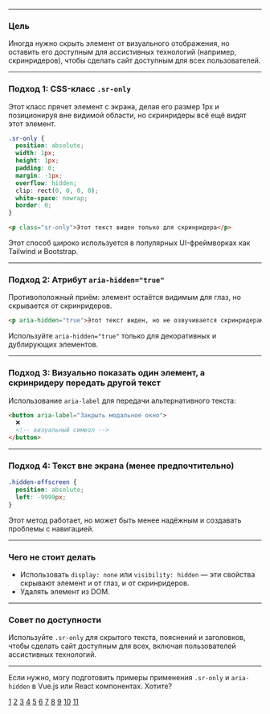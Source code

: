 
---

### Цель

Иногда нужно скрыть элемент от визуального отображения, но оставить его доступным для ассистивных технологий (например, скринридеров), чтобы сделать сайт доступным для всех пользователей.

---

### Подход 1: CSS-класс `.sr-only`

Этот класс прячет элемент с экрана, делая его размер 1px и позиционируя вне видимой области, но скринридеры всё ещё видят этот элемент.

```css
.sr-only {
  position: absolute;
  width: 1px;
  height: 1px;
  padding: 0;
  margin: -1px;
  overflow: hidden;
  clip: rect(0, 0, 0, 0);
  white-space: nowrap;
  border: 0;
}
```

```html
<p class="sr-only">Этот текст виден только для скринридера</p>
```

Этот способ широко используется в популярных UI-фреймворках как Tailwind и Bootstrap.

---

### Подход 2: Атрибут `aria-hidden="true"`

Противоположный приём: элемент остаётся видимым для глаз, но скрывается от скринридеров.

```html
<p aria-hidden="true">Этот текст виден, но не озвучивается скринридерами</p>
```

Используйте `aria-hidden="true"` только для декоративных и дублирующих элементов.

---

### Подход 3: Визуально показать один элемент, а скринридеру передать другой текст

Использование `aria-label` для передачи альтернативного текста:

```html
<button aria-label="Закрыть модальное окно">
  ❌
  <!-- визуальный символ -->
</button>
```

---

### Подход 4: Текст вне экрана (менее предпочтительно)

```css
.hidden-offscreen {
  position: absolute;
  left: -9999px;
}
```

Этот метод работает, но может быть менее надёжным и создавать проблемы с навигацией.

---

### Чего не стоит делать

- Использовать `display: none` или `visibility: hidden` — эти свойства скрывают элемент и от глаз, и от скринридеров.
- Удалять элемент из DOM.

---

### Совет по доступности

Используйте `.sr-only` для скрытого текста, пояснений и заголовков, чтобы сделать сайт доступным для всех, включая пользователей ассистивных технологий.

---

Если нужно, могу подготовить примеры применения `.sr-only` и `aria-hidden` в Vue.js или React компонентах. Хотите?

[1](https://www.hackfrontend.com/docs/html-and-css/how-to-hide)
[2](https://doka.guide/a11y/content-hidden/)
[3](https://fructcode.com/ru/qa/sut-type-button-i-span-s-klassom-sr-only-ss1zn/)
[4](https://fontawesome.ru/examples/)
[5](https://rwsite.ru/web/css/)
[6](https://sky.pro/media/ispolzovanie-klassa-sr-only-v-bootstrap-3/)
[7](https://tailwindcss.ru/docs/display)
[8](https://itchief.ru/bootstrap/helpers)
[9](https://habr.com/ru/articles/555192/)
[10](https://www.reddit.com/r/nextjs/comments/1mghhpq/is_this_sronly_seo_fallback_dynamic_wrapper_the/)
[11](https://getbootstrap.ru/docs/4.4/components/spinners/)
